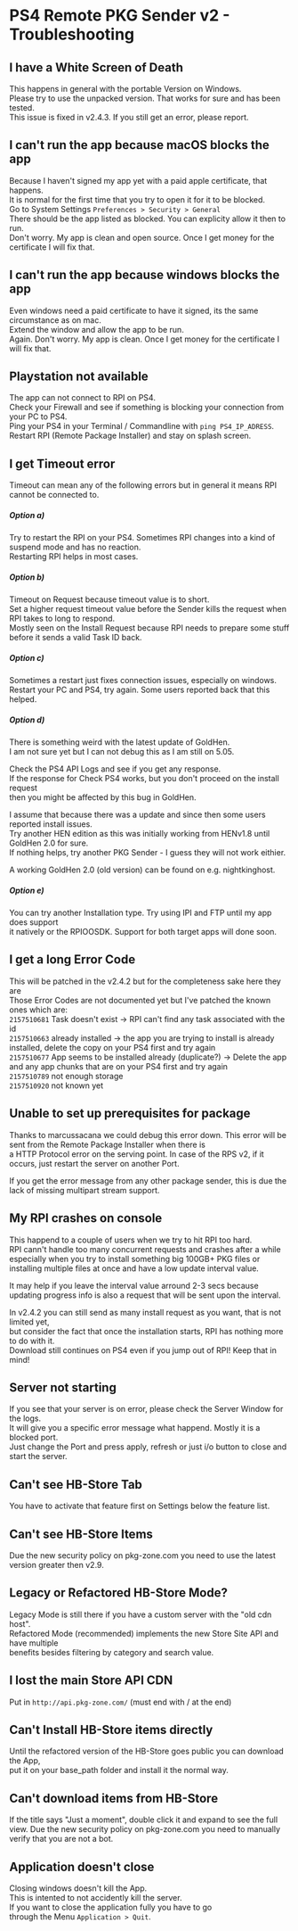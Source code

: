 # PS4 Remote PKG Sender v2 - Troubleshooting
  
  
## I have a White Screen of Death
This happens in general with the portable Version on Windows.  
Please try to use the unpacked version. That works for sure and has been tested.  
This issue is fixed in v2.4.3. If you still get an error, please report.  

## I can't run the app because macOS blocks the app
Because I haven't signed my app yet with a paid apple certificate, that happens.  
It is normal for the first time that you try to open it for it to be blocked.  
Go to System Settings `Preferences > Security > General`  
There should be the app listed as blocked. You can explicity allow it then to run.  
Don't worry. My app is clean and open source.  Once I get money for the certificate I will fix that.  

## I can't run the app because windows blocks the app
Even windows need a paid certificate to have it signed, its the same circumstance as on mac.  
Extend the window and allow the app to be run.  
Again. Don't worry. My app is clean. Once I get money for the certificate I will fix that.  

## Playstation not available  
The app can not connect to RPI on PS4.  
Check your Firewall and see if something is blocking your connection from your PC to PS4.  
Ping your PS4 in your Terminal / Commandline with `ping PS4_IP_ADRESS`.  
Restart RPI (Remote Package Installer) and stay on splash screen.  

## I get Timeout error  
Timeout can mean any of the following errors but in general it means RPI cannot be connected to.  

##### Option a)  
Try to restart the RPI on your PS4. Sometimes RPI changes into a kind of suspend mode and has no reaction.   
Restarting RPI helps in most cases.   

##### Option b)  
Timeout on Request because timeout value is to short.  
Set a higher request timeout value before the Sender kills the request when RPI takes to long to respond.  
Mostly seen on the Install Request because RPI needs to prepare some stuff before it sends a valid Task ID back.  

##### Option c)  
Sometimes a restart just fixes connection issues, especially on windows.  
Restart your PC and PS4, try again. Some users reported back that this helped.  

##### Option d)  
There is something weird with the latest update of GoldHen.  
I am not sure yet but I can not debug this as I am still on 5.05.  

Check the PS4 API Logs and see if you get any response.  
If the response for Check PS4 works, but you don't proceed on the install request  
then you might be affected by this bug in GoldHen.    
  
I assume that because there was a update and since then some users reported install issues.  
Try another HEN edition as this was initially working from HENv1.8 until GoldHen 2.0 for sure.  
If nothing helps, try another PKG Sender - I guess they will not work eithier.  
  
A working GoldHen 2.0 (old version) can be found on e.g. nightkinghost.  
  
##### Option e)  
You can try another Installation type. Try using IPI and FTP until my app does support  
it natively or the RPIOOSDK. Support for both target apps will done soon.  


## I get a long Error Code    
This will be patched in the v2.4.2 but for the completeness sake here they are    
Those Error Codes are not documented yet but I've patched the known ones which are:     
`2157510681` Task doesn't exist -> RPI can't find any task associated with the id  
`2157510663` already installed  -> the app you are trying to install is already installed, delete the copy on your PS4 first and try again  
`2157510677` App seems to be installed already (duplicate?)  -> Delete the app and any app chunks that are on your PS4 first and try again  
`2157510789` not enough storage  
`2157510920` not known yet  

## Unable to set up prerequisites for package  
Thanks to marcussacana we could debug this error down.
This error will be sent from the Remote Package Installer when there is  
a HTTP Protocol error on the serving point.  In case of the RPS v2, if it occurs, just restart the server on another Port.

If you get the error message from any other package sender, this is due
the lack of missing multipart stream support.  

## My RPI crashes on console  
This happend to a couple of users when we try to hit RPI too hard.    
RPI cann't handle too many concurrent requests and crashes after a while    
especially when you try to install something big 100GB+ PKG files or  
installing multiple files at once and have a low update interval value.  

It may help if you leave the interval value arround 2-3 secs because  
updating progress info is also a request that will be sent upon the interval.  

In v2.4.2 you can still send as many install request as you want, that is not limited yet,  
but consider the fact that once the installation starts, RPI has nothing more to do with it.  
Download still continues on PS4 even if you jump out of RPI! Keep that in mind!  

## Server not starting  
If you see that your server is on error, please check the Server Window for the logs.  
It will give you a specific error message what happend.  Mostly it is a blocked port.  
Just change the Port and press apply, refresh or just i/o button to close and start the server.  

## Can't see HB-Store Tab  
You have to activate that feature first on Settings below the feature list.  

## Can't see HB-Store Items
Due the new security policy on pkg-zone.com you need to use the latest version greater then v2.9.  

## Legacy or Refactored HB-Store Mode?  
Legacy Mode is still there if you have a custom server with the "old cdn host".  
Refactored Mode (recommended) implements the new Store Site API and have multiple  
benefits besides filtering by category and search value.  

## I lost the main Store API CDN  
Put in `http://api.pkg-zone.com/` (must end with / at the end)  

## Can't Install HB-Store items directly  
Until the refactored version of the HB-Store goes public you can download the App,  
put it on your base_path folder and install it the normal way.  

## Can't download items from HB-Store  
If the title says "Just a moment", double click it and expand to see the full view.
Due the new security policy on pkg-zone.com you need to manually verify that you are not a bot.  

## Application doesn't close  
Closing windows doesn't kill the App.  
This is intented to not accidently kill the server.  
If you want to close the application fully you have to go  
through the Menu `Application > Quit`.  
